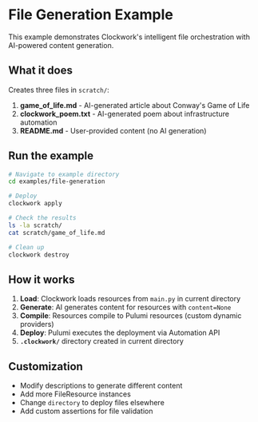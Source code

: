 # File Generation Example

This example demonstrates Clockwork's intelligent file orchestration with AI-powered content generation.

## What it does

Creates three files in `scratch/`:

1. **game_of_life.md** - AI-generated article about Conway's Game of Life
2. **clockwork_poem.txt** - AI-generated poem about infrastructure automation
3. **README.md** - User-provided content (no AI generation)

## Run the example

```bash
# Navigate to example directory
cd examples/file-generation

# Deploy
clockwork apply

# Check the results
ls -la scratch/
cat scratch/game_of_life.md

# Clean up
clockwork destroy
```

## How it works

1. **Load**: Clockwork loads resources from `main.py` in current directory
2. **Generate**: AI generates content for resources with `content=None`
3. **Compile**: Resources compile to Pulumi resources (custom dynamic providers)
4. **Deploy**: Pulumi executes the deployment via Automation API
5. **`.clockwork/`** directory created in current directory

## Customization

- Modify descriptions to generate different content
- Add more FileResource instances
- Change `directory` to deploy files elsewhere
- Add custom assertions for file validation
